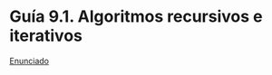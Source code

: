 # Guía 9.1. Algoritmos recursivos e iterativos

[Enunciado](https://docs.google.com/document/d/1Hl2BlAlBp7RhkLhxuO_A7pP-mIYJlZvs/preview)
